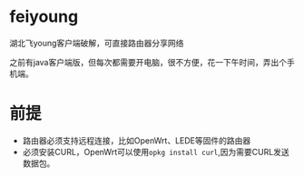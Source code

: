 # feiyoung
湖北飞young客户端破解，可直接路由器分享网络

之前有java客户端版，但每次都需要开电脑，很不方便，花一下午时间，弄出个手机端。

# 前提

* 路由器必须支持远程连接，比如OpenWrt、LEDE等固件的路由器
* 必须安装CURL，OpenWrt可以使用`opkg install curl`,因为需要CURL发送数据包。